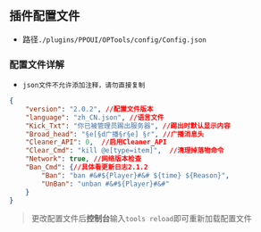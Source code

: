 ## 插件配置文件

- 路径`./plugins/PPOUI/OPTools/config/Config.json`

### 配置文件详解

- `json文件不允许添加注释，请勿直接复制`  

```json
{
    "version": "2.0.2", //配置文件版本
    "language": "zh_CN.json", //语言文件
    "Kick_Txt": "你已被管理员踢出服务器", //踢出时默认显示内容
    "Broad_head": "§e[§d广播§r§e] §r", //广播消息头
    "Cleaner_API": 0,  //启用Cleaner_API
    "Clear_Cmd": "kill @e[type=item]",  //清理掉落物命令
    "Network": true, //网络版本检查
    "Ban_Cmd": {//具体看更新日志2.1.2
        "Ban": "ban #&#${Player}#&# ${time} ${Reason}",
        "UnBan": "unban #&#${Player}#&#"
    }
}
```

> 更改配置文件后**控制台**输入`tools reload`即可重新加载配置文件  